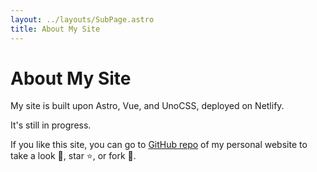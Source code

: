 ```yaml
---
layout: ../layouts/SubPage.astro
title: About My Site
---
```


# <span class="i-lucide-tent-tree mr-6px translate-y-5px hover:translate-0 transition-160"></span> About My Site

My site is built upon <span class="i-logos-astro-icon badge-icon-down"></span> Astro, <span class="i-logos-vue badge-icon-down"></span> Vue, and <span class="i-logos-unocss badge-icon"></span> UnoCSS, deployed on <span class="i-logos-netlify-icon badge-icon"></span> Netlify.

It's still in progress.

If you like this site, you can go to [<span><span class="i-lucide-github badge-icon-down mr-2px"></span>GitHub repo</span>](https://github.com/zhangzheheng/zzhme) of my personal website to take a look 👀, star ⭐, or fork 🍴.
